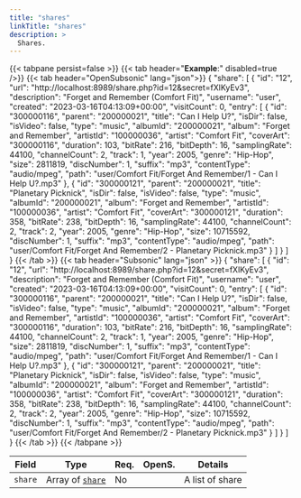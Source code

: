 ```yaml
---
title: "shares"
linkTitle: "shares"
description: >
  Shares.
---
```


{{< tabpane persist=false >}}
{{< tab header="**Example**:" disabled=true />}}
{{< tab header="OpenSubsonic" lang="json">}}
{
  "share": [
    {
      "id": "12",
      "url": "http://localhost:8989/share.php?id=12&secret=fXlKyEv3",
      "description": "Forget and Remember (Comfort Fit)",
      "username": "user",
      "created": "2023-03-16T04:13:09+00:00",
      "visitCount": 0,
      "entry": [
        {
          "id": "300000116",
          "parent": "200000021",
          "title": "Can I Help U?",
          "isDir": false,
          "isVideo": false,
          "type": "music",
          "albumId": "200000021",
          "album": "Forget and Remember",
          "artistId": "100000036",
          "artist": "Comfort Fit",
          "coverArt": "300000116",
          "duration": 103,
          "bitRate": 216,
          "bitDepth": 16,
          "samplingRate": 44100,
          "channelCount": 2,
          "track": 1,
          "year": 2005,
          "genre": "Hip-Hop",
          "size": 2811819,
          "discNumber": 1,
          "suffix": "mp3",
          "contentType": "audio/mpeg",
          "path": "user/Comfort Fit/Forget And Remember/1 - Can I Help U?.mp3"
        },
        {
          "id": "300000121",
          "parent": "200000021",
          "title": "Planetary Picknick",
          "isDir": false,
          "isVideo": false,
          "type": "music",
          "albumId": "200000021",
          "album": "Forget and Remember",
          "artistId": "100000036",
          "artist": "Comfort Fit",
          "coverArt": "300000121",
          "duration": 358,
          "bitRate": 238,
          "bitDepth": 16,
          "samplingRate": 44100,
          "channelCount": 2,
          "track": 2,
          "year": 2005,
          "genre": "Hip-Hop",
          "size": 10715592,
          "discNumber": 1,
          "suffix": "mp3",
          "contentType": "audio/mpeg",
          "path": "user/Comfort Fit/Forget And Remember/2 - Planetary Picknick.mp3"
        }
      ]
    }
  ]
}
{{< /tab >}}
{{< tab header="Subsonic" lang="json" >}}
{
  "share": [
    {
      "id": "12",
      "url": "http://localhost:8989/share.php?id=12&secret=fXlKyEv3",
      "description": "Forget and Remember (Comfort Fit)",
      "username": "user",
      "created": "2023-03-16T04:13:09+00:00",
      "visitCount": 0,
      "entry": [
        {
          "id": "300000116",
          "parent": "200000021",
          "title": "Can I Help U?",
          "isDir": false,
          "isVideo": false,
          "type": "music",
          "albumId": "200000021",
          "album": "Forget and Remember",
          "artistId": "100000036",
          "artist": "Comfort Fit",
          "coverArt": "300000116",
          "duration": 103,
          "bitRate": 216,
          "bitDepth": 16,
          "samplingRate": 44100,
          "channelCount": 2,
          "track": 1,
          "year": 2005,
          "genre": "Hip-Hop",
          "size": 2811819,
          "discNumber": 1,
          "suffix": "mp3",
          "contentType": "audio/mpeg",
          "path": "user/Comfort Fit/Forget And Remember/1 - Can I Help U?.mp3"
        },
        {
          "id": "300000121",
          "parent": "200000021",
          "title": "Planetary Picknick",
          "isDir": false,
          "isVideo": false,
          "type": "music",
          "albumId": "200000021",
          "album": "Forget and Remember",
          "artistId": "100000036",
          "artist": "Comfort Fit",
          "coverArt": "300000121",
          "duration": 358,
          "bitRate": 238,
          "bitDepth": 16,
          "samplingRate": 44100,
          "channelCount": 2,
          "track": 2,
          "year": 2005,
          "genre": "Hip-Hop",
          "size": 10715592,
          "discNumber": 1,
          "suffix": "mp3",
          "contentType": "audio/mpeg",
          "path": "user/Comfort Fit/Forget And Remember/2 - Planetary Picknick.mp3"
        }
      ]
    }
  ]
}
{{< /tab >}}
{{< /tabpane >}}

| Field |  Type | Req. | OpenS. | Details |
| --- | --- | --- | --- | --- |
| `share` | Array of [`share`](../share) | No |   | A list of share |
